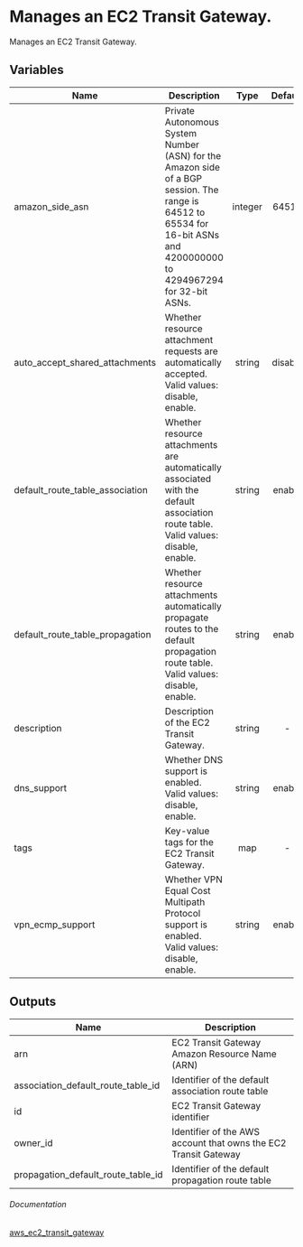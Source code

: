 #  Manages an EC2 Transit Gateway.


Manages an EC2 Transit Gateway.


## Variables

| Name | Description | Type | Default | Required |
|------|-------------|:----:|:-----:|:-----:|
|amazon_side_asn | Private Autonomous System Number (ASN) for the Amazon side of a BGP session. The range is 64512 to 65534 for 16-bit ASNs and 4200000000 to 4294967294 for 32-bit ASNs. | integer | 64512 | no |
|auto_accept_shared_attachments | Whether resource attachment requests are automatically accepted. Valid values: disable, enable. | string | disable | no |
|default_route_table_association | Whether resource attachments are automatically associated with the default association route table. Valid values: disable, enable. | string | enable | no |
|default_route_table_propagation | Whether resource attachments automatically propagate routes to the default propagation route table. Valid values: disable, enable. | string | enable | no |
|description | Description of the EC2 Transit Gateway.| string | - | no |
|dns_support | Whether DNS support is enabled. Valid values: disable, enable. | string | enable | no |
|tags | Key-value tags for the EC2 Transit Gateway.| map | - | no |
|vpn_ecmp_support | Whether VPN Equal Cost Multipath Protocol support is enabled. Valid values: disable, enable. | string | enable | no |



## Outputs

| Name | Description |
|------|-------------|
|arn | EC2 Transit Gateway Amazon Resource Name (ARN)|
|association_default_route_table_id | Identifier of the default association route table|
|id | EC2 Transit Gateway identifier|
|owner_id | Identifier of the AWS account that owns the EC2 Transit Gateway|
|propagation_default_route_table_id | Identifier of the default propagation route table|

###### Documentation
[aws_ec2_transit_gateway](https://www.terraform.io/docs/providers/aws/r/ec2_transit_gateway.html)
